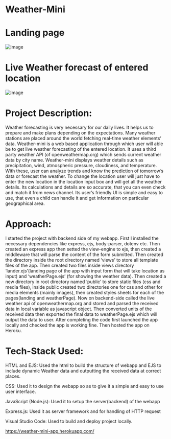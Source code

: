 # Weather-Mini

# Landing page

![image](https://user-images.githubusercontent.com/51323586/133636488-838ef48b-5aa7-4dbe-9d9d-81ea4dbf69f1.png)


# Live Weather forecast of entered location

![image](https://user-images.githubusercontent.com/51323586/133636663-08803e63-f248-40ef-beeb-9c564eb2b057.png)


# Project Description:

  Weather forecasting is very necessary for our daily lives. It helps us to prepare 
  and make plans depending on the expectations. Many weather stations are 
  placed around the world fetching real-time weather elements’ data.
  Weather-mini is a web based application through which user will able be to get 
  live weather forecasting of the entered location. It uses a third party weather 
  API (of openweathermap.org) which sends current weather data by city name. 
  Weather-mini displays weather details such as precipitation, wind, atmospheric 
  pressure, cloudiness, and temperature. With these, user can analyze trends and 
  know the prediction of tomorrow’s data or forecast the weather. To change the 
  location user will just have to enter the new location in the location input box 
  and will get all the weather details. 
  Its calculations and details are so accurate, that you can even check and match 
  it from news channel. Its user’s friendly UI is simple and easy to use, that even a 
  child can handle it and get information on particular geographical area.
  
  
# Approach:

  I started the project with backend side of my webapp. First I installed the 
  necessary dependencies like express, ejs, body-parser, dotenv etc. Then created 
  an express app then setted the view-engine to ejs, then created a middleware 
  that will parse the content of the form submitted. Then created the directory 
  inside the root directory named ‘views’ to store all template files of the app. 
  Then created two files inside views directory ‘lander.ejs’(landing page of the app
  with input form that will take location as input) and ‘weatherPage.ejs’ (for 
  showing the weather data). Then created a new directory in root directory 
  named ‘public’ to store static files (css and media files), inside public created 
  two directories one for css and other for media elements (mainly images), then 
  created styles sheets for each of the pages(landing and weatherPage). Now on 
  backend-side called the live weather api of openweathermap.org and stored
  and parsed the received data in local variable as javascript object. Then 
  converted units of the received data then exported the final data to 
  weatherPage.ejs which will output the data to user. After completing the code 
  first launched the app locally and checked the app is working fine. Then hosted 
  the app on Heroku.
  
  
# Tech-Stack Used:

  HTML and EJS: Used the html to build the structure of webapp and EJS to include 
    dynamic Weather data and outputting the received data at correct places.
    
  CSS: Used it to design the webapp so as to give it a simple and easy to use user interface.
  
  JavaScript (Node.js): Used it to setup the server(backend) of the webapp
  
  Express.js: Used it as server framework and for handling of HTTP request
  
  Visual Studio Code: Used to build and deploy project locally.
  
  https://weather-mini-app.herokuapp.com/
